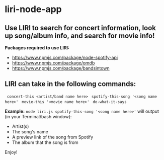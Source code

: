 # liri-node-app

## Use LIRI to search for concert information, look up song/album info, and search for movie info!

**Packages required to use LIRI:**
- https://www.npmjs.com/package/node-spotify-api
- https://www.npmjs.com/package/omdb
- https://www.npmjs.com/package/bandsintown

## LIRI can take in the following commands:
` concert-this <artist/band name here>`
` spotify-this-song '<song name here>'`
` movie-this '<movie name here>'`
` do-what-it-says`


**Example:** `node liri.js spotify-this-song '<song name here>'` will output (in your Terminal/bash window):
* Artist(s)
* The song's name
* A preview link of the song from Spotify
* The album that the song is from
  
Enjoy!
